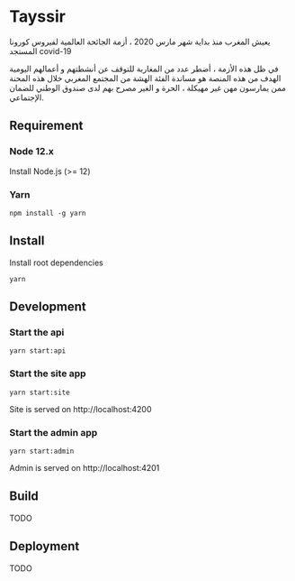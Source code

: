 # Tayssir

يعيش المغرب منذ بداية شهر مارس 2020 ، أزمة الجائحة العالمية لفيروس كورونا المستجد covid-19 

في ظل هذه الأزمة ، أضطر عدد من المغاربة للتوقف عن أنشطتهم و أعمالهم اليومية  
الهدف من هذه المنصة هو مساندة الفئة الهشة من المجتمع المغربي خلال هذه المحنة ممن يمارسون مهن غير مهيكلة ، الحرة و الغير مصرح بهم لدى صندوق الوطني  للضمان الإجتماعي.

## Requirement

### Node 12.x

Install Node.js (>= 12)

### Yarn

`npm install -g yarn`

## Install

Install root dependencies

`yarn`

## Development

### Start the api

`yarn start:api`


### Start the site app

`yarn start:site`

Site is served on http://localhost:4200

### Start the admin app

`yarn start:admin`

Admin is served on http://localhost:4201

## Build

TODO

## Deployment

TODO

